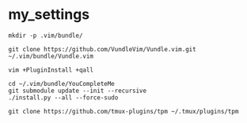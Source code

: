 # my_settings

```
mkdir -p .vim/bundle/
```

```
git clone https://github.com/VundleVim/Vundle.vim.git ~/.vim/bundle/Vundle.vim
```

```
vim +PluginInstall +qall
```

```
cd ~/.vim/bundle/YouCompleteMe
git submodule update --init --recursive
./install.py --all --force-sudo
```

```
git clone https://github.com/tmux-plugins/tpm ~/.tmux/plugins/tpm
```
